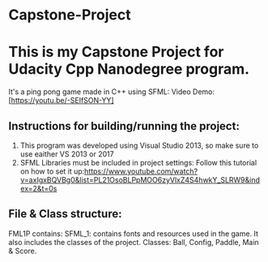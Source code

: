 # Capstone-Project

# This is my Capstone Project for Udacity Cpp Nanodegree program.

 It's a ping pong game made in C++ using SFML:
    Video Demo: [https://youtu.be/-SEIfSON-YY] 

 ## Instructions for building/running the project:
 1. This program was developed using Visual Studio 2013, so make sure to use eaither VS 2013 or 2017
 2. SFML Libraries must be included in project settings: Follow this tutorial on how to set it up:https://www.youtube.com/watch?v=axIgxBQVBg0&list=PL21OsoBLPpMOO6zyVlxZ4S4hwkY_SLRW9&index=2&t=0s
 
 ## File & Class structure:
 
   FML1P contains:
     SFML_1: contains fonts and resources used in the game.
     It also includes the classes of the project.
     Classes: Ball, Config, Paddle, Main & Score.
